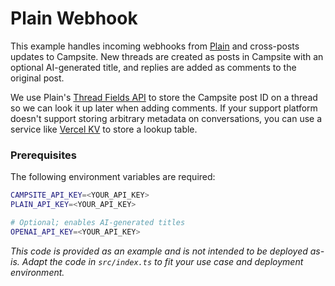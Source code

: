 # Plain Webhook

This example handles incoming webhooks from [Plain](https://www.plain.com/) and cross-posts updates to Campsite. New threads are created as posts in Campsite with an optional AI-generated title, and replies are added as comments to the original post.

We use Plain's [Thread Fields API](https://www.plain.com/docs/api-reference/graphql/threads/thread-fields) to store the Campsite post ID on a thread so we can look it up later when adding comments. If your support platform doesn't support storing arbitrary metadata on conversations, you can use a service like [Vercel KV](https://vercel.com/docs/storage/vercel-kv) to store a lookup table.

### Prerequisites

The following environment variables are required:

```bash
CAMPSITE_API_KEY=<YOUR_API_KEY>
PLAIN_API_KEY=<YOUR_API_KEY>

# Optional; enables AI-generated titles
OPENAI_API_KEY=<YOUR_API_KEY>
```

_This code is provided as an example and is not intended to be deployed as-is. Adapt the code in `src/index.ts` to fit your use case and deployment environment._

